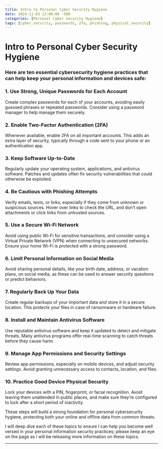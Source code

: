 ```yaml
---
title: Intro to Personal Cyber Security Hygiene
date: 2024-11-03 12:00:00 -500
categories: [Personal Cyber Security Hygiene]
tags: [cyber_security, passwords, 2fa, phishing, physical_security]
---
```


# Intro to Personal Cyber Security Hygiene

### Here are ten essential cybersecurity hygiene practices that can help keep your personal information and devices safe:

### 1. Use Strong, Unique Passwords for Each Account
Create complex passwords for each of your accounts, avoiding easily guessed phrases or repeated passwords. Consider using a password manager to help manage them securely.

### 2. Enable Two-Factor Authentication (2FA)
Whenever available, enable 2FA on all important accounts. This adds an extra layer of security, typically through a code sent to your phone or an authentication app.

### 3. Keep Software Up-to-Date
Regularly update your operating system, applications, and antivirus software. Patches and updates often fix security vulnerabilities that could otherwise be exploited.

### 4. Be Cautious with Phishing Attempts
Verify emails, texts, or links, especially if they come from unknown or suspicious sources. Hover over links to check the URL, and don’t open attachments or click links from untrusted sources.

### 5. Use a Secure Wi-Fi Network
Avoid using public Wi-Fi for sensitive transactions, and consider using a Virtual Private Network (VPN) when connecting to unsecured networks. Ensure your home Wi-Fi is protected with a strong password.

### 6. Limit Personal Information on Social Media
Avoid sharing personal details, like your birth date, address, or vacation plans, on social media, as these can be used to answer security questions or predict behaviors.

### 7. Regularly Back Up Your Data
Create regular backups of your important data and store it in a secure location. This protects your files in case of ransomware or hardware failure.

### 8. Install and Maintain Antivirus Software
Use reputable antivirus software and keep it updated to detect and mitigate threats. Many antivirus programs offer real-time scanning to catch threats before they cause harm.

### 9. Manage App Permissions and Security Settings
Review app permissions, especially on mobile devices, and adjust security settings. Avoid granting unnecessary access to contacts, location, and files.

### 10. Practice Good Device Physical Security
Lock your devices with a PIN, fingerprint, or facial recognition. Avoid leaving them unattended in public places, and make sure they’re configured to lock after a short period of inactivity.

These steps will build a strong foundation for personal cybersecurity hygiene, protecting both your online and offline data from common threats.

I will deep dive each of these topics to ensure I can help you become well versed in your personal information security practices; please keep an eye on the page as I will be releasing more information on these topics.

---